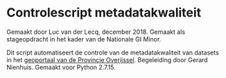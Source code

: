 # Controlescript metadatakwaliteit
Gemaakt door Luc van der Lecq, december 2018.
Gemaakt als stageopdracht in het kader van de Nationale GI Minor.

Dit script automatiseert de controle van de metadatakwaliteit van datasets in het [geoportaal van de Provincie Overijssel](https://www.geoportaaloverijssel.nl/).
Begeleiding door Gerard Nienhuis.
Gemaakt voor Python 2.7.15.
